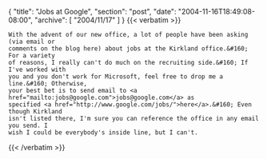 {
  "title": "Jobs at Google",
  "section": "post",
  "date": "2004-11-16T18:49:08-08:00",
  "archive": [
    "2004/11/17"
  ]
}
{{< verbatim >}}

    With the advent of our new office, a lot of people have been asking (via email or
    comments on the blog here) about jobs at the Kirkland office.&#160; For a variety
    of reasons, I really can't do much on the recruiting side.&#160; If I've worked with
    you and you don't work for Microsoft, feel free to drop me a line.&#160; Otherwise,
    your best bet is to send email to <a href="mailto:jobs@google.com">jobs@google.com</a> as
    specified <a href="http://www.google.com/jobs/">here</a>.&#160; Even though Kirkland
    isn't listed there, I'm sure you can reference the office in any email you send. I
    wish I could be everybody's inside line, but I can't.
{{< /verbatim >}}
